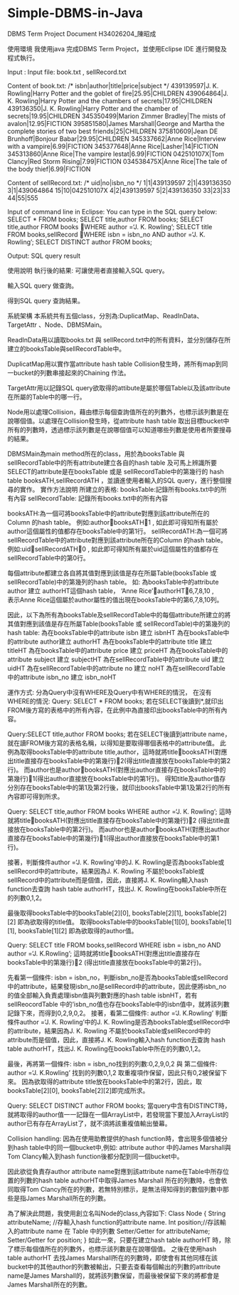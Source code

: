 # Simple-DBMS-in-Java
DBMS Term Project Document
H34026204_陳昭成 



使用環境
我使用java 完成DBMS Term Project，並使用Eclipse IDE 進行開發及程式執行。

Input :
Input file: book.txt  , sellRecord.txt

Content of book.txt:
/* isbn|author|title|price|subject */
439139597|J. K. Rowling|Harry Potter and the goblet of fire|25.95|CHILDREN
439064864|J. K. Rowling|Harry Potter and the chambers of secrets|17.95|CHILDREN
439136350|J. K. Rowling|Harry Potter and the chamber of secrets|19.95|CHILDREN
345350499|Marion Zimmer Bradley|The mists of avalon|12.95|FICTION
395851580|James Marshall|George and Martha the complete stories of two best friends|25|CHILDREN
375810609|Jean DE Brunhoff|Bonjour Babar|29.95|CHILDREN
345337662|Anne Rice|Interview with a vampire|6.99|FICTION
345377648|Anne Rice|Lasher|14|FICTION
345313860|Anne Rice|The vampire lestat|6.99|FICTION
042510107X|Tom Clancy|Red Storm Rising|7.99|FICTION
034538475X|Anne Rice|The tale of the body thief|6.99|FICTION

Content of sellRecord.txt:
/* uid|no|isbn_no */
1|1|439139597
2|1|439136350
3|1|439064864
15|10|042510107X
4|2|439139597
5|2|439136350
33|23|33
44|55|555

Input of command line in Eclipse:
You can type in the SQL query below:
SELECT * FROM books; 
SELECT title,author FROM books;
SELECT title,author FROM books WHERE author =‘J. K. Rowling’;
SELECT title FROM books,sellRecord WHERE isbn = isbn_no AND author =‘J. K. Rowling’; 
SELECT DISTINCT author FROM books;



Output:
SQL query result 




使用說明
執行後的結果: 可讓使用者直接輸入SQL query。
 

輸入SQL query 做查詢。
 

得到SQL query 查詢結果。
 

系統架構
本系統共有五個class，分別為:DuplicatMap、ReadInData、TargetAttr 、Node、DBMSMain。

ReadInData用以讀取books.txt 與 sellRecord.txt中的所有資料，並分別儲存在所建立的booksTable與sellRecordTable中。

DuplicatMap用以實作當attribute hash table Collision發生時，將所有map到同一bucket的列數串接起來的Chaining 作法。 

TargetAttr用以記錄SQL query欲取得的attibute是屬於哪個Table以及該attribute在所屬的Table中的哪一行。

Node用以處理Collision，藉由標示每個查詢值所在的列數外，也標示該列數是在說哪個值。以處理在Collision發生時，從attribute hash table 取出目標bucket中所有的列數時，透過標示該列數是在說哪個值可以知道哪些列數是使用者所要搜尋的結果。

DBMSMain為main method所在的class，用於為booksTable 與 sellRecordTable中的所有attribute建立各自的hash table 及可馬上辨識所要SELECT的attribute是在booksTable 或是 sellRecordTable中的第幾行的 hash table booksATH,sellRecordATH ，並讀進使用者輸入的SQL query，進行整個搜尋的實作。
實作方法說明
所建立的表格:
booksTable:記錄所有books.txt中的所有內容
sellRecordTable: 記錄所有books.txt中的所有內容


booksATH:為一個可將booksTable中的attribute對應到該attribute所在的Column 的hash table。
例如:authorbooksATH1 , 如此即可得知所有屬於author這個屬性的值都存在booksTable中的第1行。
sellRecordATH:為一個可將sellRecordTable中的attribute對應到該attribute所在的Column 的hash table。
例如:uidsellRecordATH0 , 如此即可得知所有屬於uid這個屬性的值都存在sellRecordTable中的第0行。

每個attribute都建立各自將其值對應到該值是存在所屬Table(booksTable 或 sellRecordTable)中的第幾列的hash table。
如: 為booksTable中的attribute author 建立 authorHT這個hash table，
‘Anne Rice’authorHT6,7,8,10  ,  
表示Anne Rice這個屬於author屬性的值出現在booksTable中的第6,7,8,10列。

因此，以下為所有為booksTable及sellRecordTable中的每個attribute所建立的將其值對應到該值是存在所屬Table(booksTable 或 sellRecordTable)中的第幾列的hash table:
為在booksTable中的attribute isbn 建立 isbnHT
為在booksTable中的attribute author建立 authorHT
為在booksTable中的attribute title 建立 titleHT
為在booksTable中的attribute price 建立 priceHT
為在booksTable中的attribute subject 建立 subjectHT
為在sellRecordTable中的attribute uid 建立 uidHT
為在sellRecordTable中的attribute no 建立 noHT
為在sellRecordTable中的attribute isbn_no 建立 isbn_noHT

運作方式:
分為Query中沒有WHERE及Query中有WHERE的情況，
在沒有WHERE的情況:
Query: SELECT * FROM books; 
若在SELECT後讀到*,就印出FROM後方寫的表格中的所有內容，在此例中為直接印出booksTable中的所有內容。

Query:SELECT title,author FROM books;
若在SELECT後讀到attribute name，就在讀FROM後方寫的表格名稱，以得知是要取得哪個表格中的attribute值。
此例為取得booksTable中的attribute title,author，這時就將titlebooksATH(對應出title直接存在booksTable中的第幾行)2(得出title直接放在booksTable中的第2行)。
而author也是authorbooksATH(對應出author直接存在booksTable中的第幾行)1(得出author直接放在booksTable中的第1行)。
得知title及author值存分別存在booksTable中的第1及第2行後，就印出booksTable中第1及第2行的所有內容即可得到所求。

Query: SELECT title,author FROM books WHERE author =‘J. K. Rowling’;
這時就將titlebooksATH(對應出title直接存在booksTable中的第幾行)2
(得出title直接放在booksTable中的第2行)。
而author也是authorbooksATH(對應出author直接存在booksTable中的第幾行)1(得出author直接放在booksTable中的第1行)。

接著，判斷條件author =‘J. K. Rowling’中的J. K. Rowling是否為booksTable或sellRecord中的attribute，結果因為J. K. Rowling 不屬於booksTable或sellRecord中的attribute而是個值，因此，直接將J. K. Rowling輸入hash function去查詢 hash table authorHT，找出J. K. Rowling在booksTable中所在的列數0,1,2。

最後取得booksTable中的booksTable[2][0], booksTable[2][1], booksTable[2][2]
即為欲取得的title值。
取得booksTable中的booksTable[1][0], booksTable[1][1], booksTable[1][2]
即為欲取得的author值。

Query: SELECT title FROM books,sellRecord 
WHERE isbn = isbn_no AND author =‘J. K.Rowling’; 
這時就將titlebooksATH(對應出title直接存在booksTable中的第幾行)2
(得出title直接放在booksTable中的第2行)。

先看第一個條件: isbn = isbn_no，判斷isbn_no是否為booksTable或sellRecord中的attribute，結果發現isbn_no是sellRecord中的attribute，因此便將isbn_no的值全部輸入負責處理isbn值與列數對應的hash table isbnHT，若有sellReocordTable 中的’isbn_no值也存在booksTable中的isbn值中，就將該列數記錄下來，而得到0,2,9,0,2。
接著，看第二個條件: author =‘J. K.Rowling’
判斷條件author =‘J. K. Rowling’中的J. K. Rowling是否為booksTable或sellRecord中的attribute，結果因為J. K. Rowling 不屬於booksTable或sellRecord中的attribute而是個值，因此，直接將J. K. Rowling輸入hash function去查詢 hash table authorHT，找出J. K. Rowling在booksTable中所在的列數0,1,2。

最後，再將第一個條件: isbn = isbn_no找到的列數:0,2,9,0,2 與 第二個條件: author =‘J. K.Rowling’ 找到的列數0,1,2 取重複項作保留，因此只有0,2被保留下來。
因為欲取得的attribute title放在booksTable中的第2行，因此，取booksTable[2][0], booksTable[2][2]即完成所求。

Query: SELECT DISTINCT author FROM books;
當query中含有DISTINCT時，就將取得的author值一一記錄在一個ArrayList中，若發現當下要加入ArrayList的author已有存在ArrayList了，就不須將該重複值輸出螢幕。

Collision handling:
因為在使用助教提供的hash function時，會出現多個值被分到hash table中的同一個bucket中,例如: attribute author 中的James Marshall與Tom Clancy輸入到hash function後都分配到同一個bucket中。

因此欲從負責存author attribute name對應到該attribute name在Table中所存位置的列數的hash table authorHT中取得James Marshall 所在的列數時，也會依同取得Tom Clancy所在的列數，若無特別標示，是無法得知得到的數個列數中那些是指James Marshall所在的列數。

為了解決此問題，我使用創立名叫Node的class,內容如下:
Class Node
{
	String attributeName; //存輸入hash function的attribute name.
	Int position;//存該輸入的attribute name 在 Table 中的列數
	Setter/Getter for attributeName;
	Setter/Getter for position;
}
如此一來，只要在建立hash table authorHT 時，除了標示每個值所在的列數外，也標示該列數是在說哪個值。
之後在使用hash table authorHT 去找James Marshall所在的列數時，即使會有其他同樣在該bucket中的其他author的列數被輸出，只要去查看每個輸出的列數的attribute name是James Marshall的，就將該列數保留，而最後被保留下來的將都會是James Marshall所在的列數。



